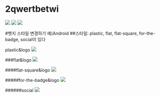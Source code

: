 # 2qwertbetwi
<img src="https://img.shields.io/badge/.NET-512BD4?style=for-the-badge&logo=.NET&logoColor=white">
<img src="https://img.shields.io/badge/Python-3776AB?style=for-the-badge&logo=Python&logoColor=white">
<img src="https://img.shields.io/badge/Android-3DDC84?style=for-the-badge&logo=Android&logoColor=white">


#뱃지 스타일 변경하기 예)Android
##스타일: plastic, flat, flat-square, for-the-badge, social이 있다
   
   

   plastic&logo
   <img src="https://img.shields.io/badge/Android-green?style=plasric&logo=Android&logoColor=00A98F"/>



###flat&logo
<img src="https://img.shields.io/badge/Android-green?style=flat&logo=Android&logoColor=00A98F"/>



####flat-square&logo
<img src="https://img.shields.io/badge/Android-green?style=flat-square&logo=Android&logoColor=00A98F"/>



#####for-the-badge&logo
<img src="https://img.shields.io/badge/Android-green?style=for-the-badge&logo=Android&logoColor=00A98F"/>



######social
<img src="https://img.shields.io/badge/Android-green?style=social&logo=Android&logoColor=00A98F"/>

